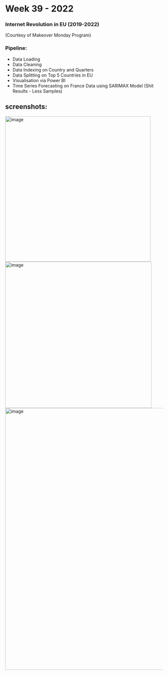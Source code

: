
# Week 39 - 2022

### Internet Revolution in EU (2019-2022)

(Courtesy of Makeover Monday Program)



### Pipeline:
- Data Loading
- Data Cleaning
- Data Indexing on Country and Quarters
- Data Splitting on Top 5 Countries in EU
- Visualisation via Power BI
- Time Series Forecasting on France Data using SARIMAX Model (Shit Results - Less Samples)


## screenshots:
<img width="465" alt="image" src="https://user-images.githubusercontent.com/61959145/199912905-17a438e5-8c40-4c45-83ec-4269c34ecf38.png">
<img width="468" alt="image" src="https://user-images.githubusercontent.com/61959145/199913000-c52244bf-5f87-4774-adeb-4da0da5b172d.png">
<img width="837" alt="image" src="https://user-images.githubusercontent.com/61959145/199913553-10a96a55-22f6-4439-a7d3-dd83280ccb77.png">
